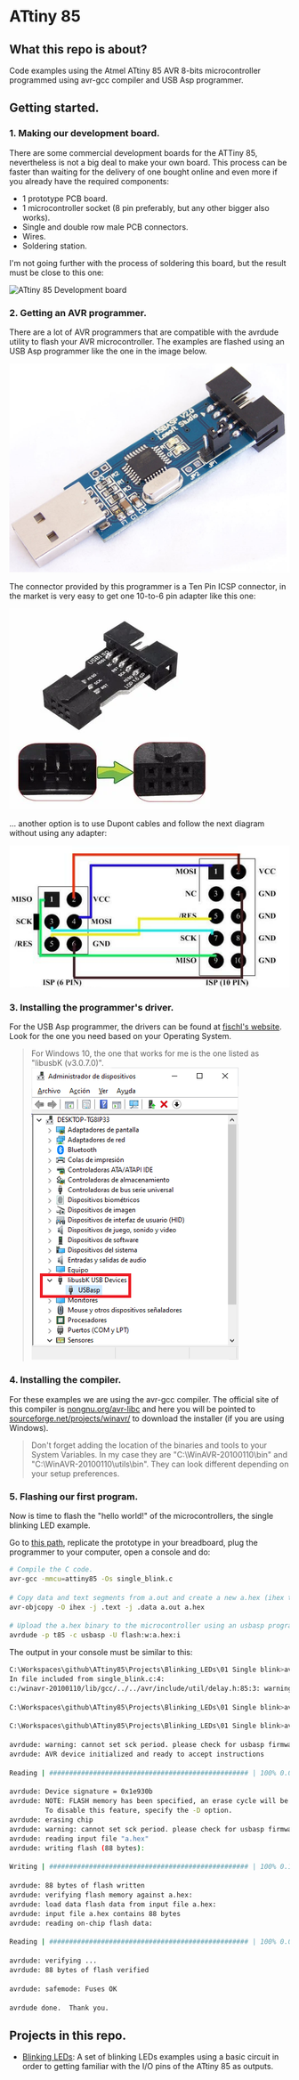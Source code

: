 # ATtiny 85

## What this repo is about?

Code examples using the Atmel ATtiny 85 AVR 8-bits microcontroller programmed using avr-gcc compiler and USB Asp programmer.

## Getting started.

### 1. Making our development board.

There are some commercial development boards for the ATTiny 85, nevertheless is not a big deal to make your own board. This process can be faster than waiting for the delivery of one bought online and even more if you already have the required components:

* 1 prototype PCB board.
* 1 microcontroller socket (8 pin preferably, but any other bigger also works).
* Single and double row male PCB connectors.
* Wires.
* Soldering station.

I'm not going further with the process of soldering this board, but the result must be close to this one:

![ATtiny 85 Development board](Misc/Dev_board.png)

### 2. Getting an AVR programmer.

There are a lot of AVR programmers that are compatible with the avrdude utility to flash your AVR microcontroller. The examples are flashed using an USB Asp programmer like the one in the image below.

![USB Asp programmer](Misc/USBAsp.png)

The connector provided by this programmer is a Ten Pin ICSP connector, in the market is very easy to get one 10-to-6 pin adapter like this one:

![10-to-6 pin adapter](Misc/10-to-6_pin_adapter.png)

... another option is to use Dupont cables and follow the next diagram without using any adapter:

![10-to-6 pin diagram](Misc/10-to-6_pin_diagram.png)

### 3. Installing the programmer's driver.

For the USB Asp programmer, the drivers can be found at [fischl's website](https://www.fischl.de/usbasp/). Look for the one you need based on your Operating System.

> For Windows 10, the one that works for me is the one listed as "libusbK (v3.0.7.0)".
> ![Windows 10 device drivers](Misc/Device_drivers.png)

### 4. Installing the compiler.

For these examples we are using the avr-gcc compiler. The official site of this compiler is [nongnu.org/avr-libc](https://www.nongnu.org/avr-libc/) and here you will be pointed to [sourceforge.net/projects/winavr/](https://sourceforge.net/projects/winavr/) to download the installer (if you are using Windows).

> Don't forget adding the location of the binaries and tools to your System Variables.
> In my case they are "C:\WinAVR-20100110\bin" and "C:\WinAVR-20100110\utils\bin". They can look different depending on your setup preferences.


### 5. Flashing our first program.

Now is time to flash the "hello world!" of the microcontrollers, the single blinking LED example.

Go to [this path](Projects/Blinking_LEDs), replicate the prototype in your breadboard, plug the programmer to your computer, open a console and do:

  ```bash
  # Compile the C code.
  avr-gcc -mmcu=attiny85 -Os single_blink.c

  # Copy data and text segments from a.out and create a new a.hex (ihex type).
  avr-objcopy -O ihex -j .text -j .data a.out a.hex

  # Upload the a.hex binary to the microcontroller using an usbasp programmer.
  avrdude -p t85 -c usbasp -U flash:w:a.hex:i
  ```

  The output in your console must be similar to this:

  ```bash
  C:\Workspaces\github\ATtiny85\Projects\Blinking_LEDs\01 Single blink>avr-gcc -mmcu=attiny85 -Os single_blink.c
  In file included from single_blink.c:4:
  c:/winavr-20100110/lib/gcc/../../avr/include/util/delay.h:85:3: warning: #warning "F_CPU not defined for <util/delay.h>"

  C:\Workspaces\github\ATtiny85\Projects\Blinking_LEDs\01 Single blink>avr-objcopy -O ihex -j .text -j .data a.out a.hex

  C:\Workspaces\github\ATtiny85\Projects\Blinking_LEDs\01 Single blink>avrdude -p t85 -c usbasp -U flash:w:a.hex:i

  avrdude: warning: cannot set sck period. please check for usbasp firmware update.
  avrdude: AVR device initialized and ready to accept instructions

  Reading | ################################################## | 100% 0.01s

  avrdude: Device signature = 0x1e930b
  avrdude: NOTE: FLASH memory has been specified, an erase cycle will be performed
           To disable this feature, specify the -D option.
  avrdude: erasing chip
  avrdude: warning: cannot set sck period. please check for usbasp firmware update.
  avrdude: reading input file "a.hex"
  avrdude: writing flash (88 bytes):

  Writing | ################################################## | 100% 0.12s

  avrdude: 88 bytes of flash written
  avrdude: verifying flash memory against a.hex:
  avrdude: load data flash data from input file a.hex:
  avrdude: input file a.hex contains 88 bytes
  avrdude: reading on-chip flash data:

  Reading | ################################################## | 100% 0.05s

  avrdude: verifying ...
  avrdude: 88 bytes of flash verified

  avrdude: safemode: Fuses OK

  avrdude done.  Thank you.
  ```

  ## Projects in this repo.

  * [Blinking LEDs](Projects/Blinking_LEDs): A set of blinking LEDs examples using a basic circuit in order to getting familiar with the I/O pins of the ATtiny 85 as outputs.
